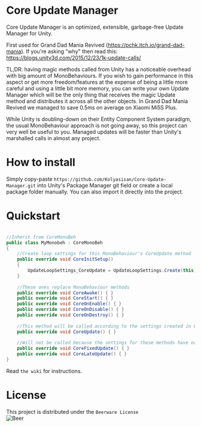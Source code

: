 # Core Update Manager

Core Update Manager is an optimized, extensible, garbage-free Update Manager for Unity.

First used for Grand Dad Mania Revived (https://pchk.itch.io/grand-dad-mania). If you're asking "why" then read this: https://blogs.unity3d.com/2015/12/23/1k-update-calls/

TL;DR: having magic methods called from Unity has a noticeable overhead with big amount of MonoBehaviours. If you wish to gain performance in this aspect or get more freedom/features at the expense of being a little more careful and using a little bit more memory, you can write your own Update Manager which will be the only thing that receives the magic Update method and distributes it across all the other objects. In Grand Dad Mania Revived we managed to save 0.5ms on average on Xiaomi Mi5S Plus.

While Unity is doubling-down on their Entity Component System paradigm, the usual MonoBehaviour approach is not going away, so this project can very well be useful to you. Managed updates will be faster than Unity's marshalled calls in almost any project.

# How to install
Simply copy-paste ```https://github.com/Kolyasisan/Core-Update-Manager.git``` into Unity's Package Manager git field or create a local package folder manually. You can also import it directly into the project.

# Quickstart
```C#

//Inherit from CoreMonoBeh
public class MyMonobeh : CoreMonoBeh
{
    //Create loop settings for this MonoBehaviour's CoreUpdate method
    public override void CoreInitSetup()
    {
        UpdateLoopSettings_CoreUpdate = UpdateLoopSettings.Create(this);
    }
    
    //These ones replace MonoBehaviour methods
    public override void CoreAwake() { }   
    public override void CoreStart() { }
    public override void CoreOnEnable() { }
    public override void CoreOnDisable() { }
    public override void CoreOnDestroy() { }
    
    //This method will be called according to the settings created in CoreInitSetup()
    public override void CoreUpdate() { }
    
    //Will not be called because the settings for these methods have not been created in CoreInitSetup()
    public override void CoreFixedUpdate() { }
    public override void CoreLateUpdate() { }
}

```
  
Read ```the wiki``` for instructions.

# License

This project is distributed under the ```Beerware License```  
![Beer](https://habrastorage.org/getpro/geektimes/post_images/78f/720/c75/78f720c75de7b8828353bc0cf8a254c4.png)
